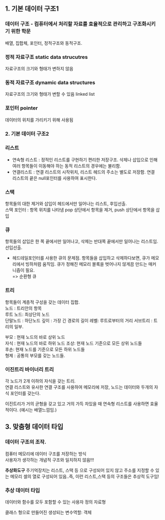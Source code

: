## 1. 기본 데이터 구조1
### 데이터 구조 - 컴퓨터에서 처리할 자료를 효율적으로 관리하고 구조화시키기 위한 학문
배열, 집합체, 포인터, 정적구조와 동적구조.  

### 정적 자료구조 static data strucutres
자료구조의 크기와 형태가 변하지 않음

### 동적 자료구조 dynamic data structures 
자료구조의 크기와 형태가 변할 수 있음
linked list

### 포인터 pointer 
데이터의 위치를 가리키기 위해 사용됨  

### 2. 기본 데이터 구조2 
### 리스트 
- 연속형 리스트 : 정적인 리스트를 구현하기 편리한 저장구조. 삭제나 삽입으로 인해 여러 항목들이 이동해야 하는 동적 리스트의 경우에는 불리함.
- 연결리스트 : 연결 리스트의 시작위치,  리스트 헤드의 주소는 별도로 저장함. 연결 리스트의 끝은 null포인터를 사용하여 표시한다.

### 스택 
항목들의 대한 제거와 삽입이 헤드에서만 일어나는 리스트, 후입선출.  
스택 포인터 : 항목 위치를 나타냄
pop 상단에서 항목을 제거, push 상단에서 항목을 삽입  

### 큐 
항목들의 삽입은 한 쪽 끝에서만 일어나고, 삭제는 반대쪽 끝에서만 일어나는 리스트임. 선입선출.  

- 헤드테일포인터를 사용한 큐의 문제점.
  항목들을 삽입하고 삭제하다보면, 큐가 메모리에서 빙하처럼 움직임. 큐가 정해진 메모리 블록을 벗어나지 않게끔 만드는 매커니즘이 필요.  
  => 순환형 큐

### 트리
항목들이 계층적 구성을 갖는 데이터 집합.  
노드 : 트리안의 항목  
루트 노드: 최상단의 노드  
단말노드 : 하단노드
깊이 : 가장 긴 경로의 길이
레벨: 루트로부터의 거리 
서브트리 : 트리의 일부.  

부모 : 현재 노드의 바로 상위 노드  
자식 : 현재 노드의 바로 하위 노드 
조상: 현재 노드 기준으로 모든 상위 노드들  
후손:  현재 노드를 기준으로 모든 하위 노드들  
형제 : 공통의 부모를 갖는 노드들.   

### 이진트리 바이너리 트리 
각 노드가 2개 이하의 자식을 갖는 트리.  
연결 리스트와 유사한 연결 구조를 사용하여 메모리에 저장, 노드는 데이터와 두개의 자식 포인터를 갖는다.  

이진트리가 거의 균형을 갖고 있고 거의 가득 차있을 때 연속형 리스트를 사용하면 효율적이다. (예시는 배열느낌임.)

## 3. 맞춤형 데이터 타입 
### 데이터 구조의 조작. 
컴퓨터 메모리에 데이터 구조를 저장하는 방식  
사용자가 생각하는 개념적 구조와 일치하지 않음!!!  

**추상화도구** 주기억장치는 리스트, 스택 등 으로 구성되어 있지 않고 주소를 지정할 수 있는 메모리 셀의 열로 구성되어 있음..즉, 이런 리스트,스택 등의 구조들은 추상적 도구임!  

### 추상 데이터 타입
데이터와 함수를 모두 포함할 수 있는 사용자 정의 자료형  

클래스 형으로 만들어진 생성되는 변수역할: 객체  


